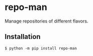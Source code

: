 # repo-man

Manage repositories of different flavors.

## Installation

```shell
$ python -m pip install repo-man
```
